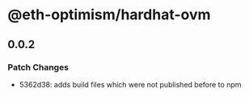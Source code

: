 # @eth-optimism/hardhat-ovm

## 0.0.2
### Patch Changes

- 5362d38: adds build files which were not published before to npm
